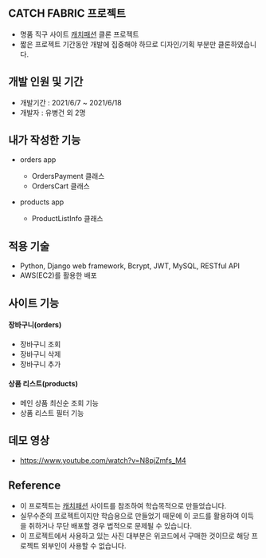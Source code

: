 ## CATCH FABRIC 프로젝트
- 명품 직구 사이트 [캐치패션](https://www.catchfashion.com/) 클론 프로젝트
- 짧은 프로젝트 기간동안 개발에 집중해야 하므로 디자인/기획 부분만 클론하였습니다.

## 개발 인원 및 기간
- 개발기간 : 2021/6/7 ~ 2021/6/18
- 개발자 : 유병건 외 2명

## 내가 작성한 기능
- orders app
  - OrdersPayment 클래스
  - OrdersCart 클래스

- products app
  - ProductListInfo 클래스 

## 적용 기술
 - Python, Django web framework, Bcrypt, JWT, MySQL, RESTful API
 - AWS(EC2)를 활용한 배포

## 사이트 기능
#### 장바구니(orders)
 - 장바구니 조회
 - 장바구니 삭제
 - 장바구니 추가
 
#### 상품 리스트(products)
 - 메인 상품 최신순 조회 기능
 - 상품 리스트 필터 기능

## 데모 영상
 - https://www.youtube.com/watch?v=N8pjZmfs_M4

## Reference
- 이 프로젝트는 [캐치패션](https://www.catchfashion.com/) 사이트를 참조하여 학습목적으로 만들었습니다.
- 실무수준의 프로젝트이지만 학습용으로 만들었기 때문에 이 코드를 활용하여 이득을 취하거나 무단 배포할 경우 법적으로 문제될 수 있습니다.
- 이 프로젝트에서 사용하고 있는 사진 대부분은 위코드에서 구매한 것이므로 해당 프로젝트 외부인이 사용할 수 없습니다.
